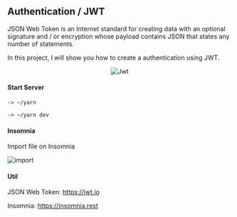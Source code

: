## Authentication / JWT

JSON Web Token is an Internet standard for creating data with an optional signature and / or encryption whose payload contains JSON that states any number of statements.

In this project, I will show you how to create a authentication using JWT.

<p align="center">
  <img src="https://github.com/teles1g/authentication/blob/master/jwt.png?raw=true" alt="Jwt"/>
</p>

#### Start Server

```
-> ~/yarn

-> ~/yarn dev
```

#### Insomnia

Import file on Insomnia

![import](https://github.com/teles1g/authentication/blob/master/import.png)

#### Util

JSON Web Token: https://jwt.io

Insomnia: https://insomnia.rest
